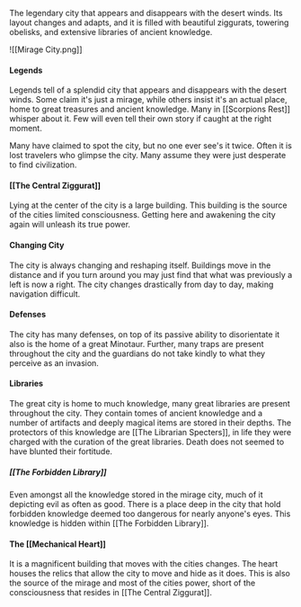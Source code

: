 The legendary city that appears and disappears with the desert winds. Its layout changes and adapts, and it is filled with beautiful ziggurats, towering obelisks, and extensive libraries of ancient knowledge.

![[Mirage City.png]]

#### Legends
Legends tell of a splendid city that appears and disappears with the desert winds. Some claim it's just a mirage, while others insist it's an actual place, home to great treasures and ancient knowledge. Many in [[Scorpions Rest]] whisper about it. Few will even tell their own story if caught at the right moment.

Many have claimed to spot the city, but no one ever see's it twice. Often it is lost travelers who glimpse the city. Many assume they were just desperate to find civilization.

#### [[The Central Ziggurat]]
Lying at the center of the city is a large building. This building is the source of the cities limited consciousness. Getting here and awakening the city again will unleash its true power.

#### Changing City
The city is always changing and reshaping itself. Buildings move in the distance and if you turn around you may just find that what was previously a left is now a right. The city changes drastically from day to day, making navigation difficult.

#### Defenses
The city has many defenses, on top of its passive ability to disorientate it also is the home of a great Minotaur. Further, many traps are present throughout the city and the guardians do not take kindly to what they perceive as an invasion.

#### Libraries
The great city is home to much knowledge, many great libraries are present throughout the city. They contain tomes of ancient knowledge and a number of artifacts and deeply magical items are stored in their depths. The protectors of this knowledge are [[The Librarian Specters]], in life they were charged with the curation of the great libraries. Death does not seemed to have blunted their fortitude.

##### [[The Forbidden Library]]
Even amongst all the knowledge stored in the mirage city, much of it depicting evil as often as good. There is a place deep in the city that hold forbidden knowledge deemed too dangerous for nearly anyone's eyes. This knowledge is hidden within [[The Forbidden Library]].

#### The [[Mechanical Heart]]
It is a magnificent building that moves with the cities changes. The heart houses the relics that allow the city to move and hide as it does. This is also the source of the mirage and most of the cities power, short of the consciousness that resides in [[The Central Ziggurat]].